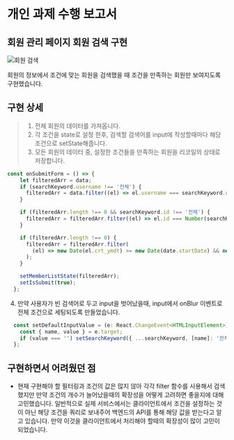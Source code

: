 # 개인 과제 수행 보고서

## 회원 관리 페이지 회원 검색 구현
![회원 검색](https://user-images.githubusercontent.com/71131248/171071417-9f2300e6-b7b1-4351-96b0-b2255aa92c75.gif)

회원의 정보에서 조건에 맞는 회원을 검색했을 때 조건을 만족하는 회원만 보여지도록 구현했습니다. 

## 구현 상세
>1. 전체 회원의 데이터를 가져옵니다. 
>2. 각 조건을 state로 설정 한후, 검색할 검색어를 input에 작성할때마다 해당 조건으로 setState해줍니다.
>3. 모든 회원의 데이터 중, 설정한 조건들을 만족하는 회원을 리코일의 상태로 저장합니다. 
```js
const onSubmitForm = () => {
    let filteredArr = data;
    if (searchKeyword.username !== '전체') {
      filteredArr = data.filter((el) => el.username === searchKeyword.username);
    }

    if (filteredArr.length !== 0 && searchKeyword.id !== '전체') {
      filteredArr = filteredArr.filter((el) => el.id === Number(searchKeyword.id));
    }

    if (filteredArr.length !== 0) {
      filteredArr = filteredArr.filter(
        (el) => new Date(el.crt_ymdt) >= new Date(date.startDate) && new Date(el.crt_ymdt) <= new Date(date.endDate)
      );
    }

    setMemberListState(filteredArr);
    setIsSubmit(true);
  };
```
4. 만약 사용자가 빈 검색어로 두고 input을 벗어났을때, input에서 onBlur 이벤트로 전체 조건으로 세팅되도록 만들었습니다. 
```js
  const setDefaultInputValue = (e: React.ChangeEvent<HTMLInputElement>) => {
    const { name, value } = e.target;
    if (value === '') setSearchKeyword({ ...searchKeyword, [name]: '전체' });
  };
```

## 구현하면서 어려웠던 점
- 현재 구현해야 할 필터링과 조건의 값은 많지 않아 각각 filter 함수를 사용해서 검색했지만 만약 조건의 개수가 늘어났을때의 확장성을 어떻게 고려하면 좋을지에 대해 고민했습니다. 일반적으로 실제 서비스에서는 클라이언트에서 조건을 설정하는 것이 아닌 해당 조건을 쿼리로 보내주어 백엔드의 API를 통해 해당 값을 받는다고 알고 있습니다. 만약 이것을 클라이언트에서 처리해야 할때의 확장성이 많이 고민이 되었습니다. 